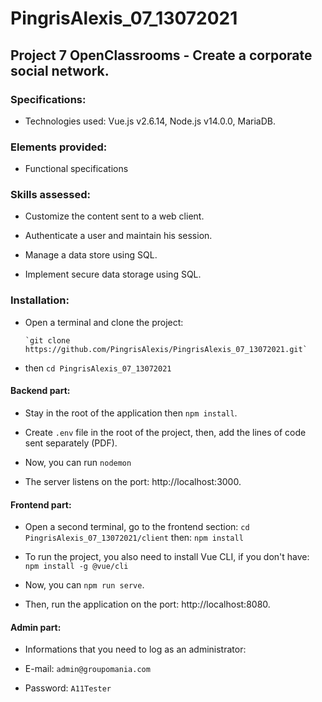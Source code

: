 # PingrisAlexis_07_13072021

## Project 7 OpenClassrooms - Create a corporate social network.

### Specifications:

- Technologies used: Vue.js v2.6.14, Node.js v14.0.0, MariaDB.

### Elements provided:

- Functional specifications

### Skills assessed:

- Customize the content sent to a web client.

- Authenticate a user and maintain his session.

- Manage a data store using SQL.

- Implement secure data storage using SQL. 

### Installation: 

- Open a terminal and clone the project: 
            
      `git clone https://github.com/PingrisAlexis/PingrisAlexis_07_13072021.git`

- then `cd PingrisAlexis_07_13072021`

#### Backend part: 

- Stay in the root of the application then `npm install`.

- Create `.env` file in the root of the project, then, add the lines of code sent separately (PDF).

- Now, you can run `nodemon`

- The server listens on the port: http://localhost:3000.

#### Frontend part:

- Open a second terminal, go to the frontend section: `cd PingrisAlexis_07_13072021/client` then: `npm install`

- To run the project, you also need to install Vue CLI, if you don't have: ` npm install -g @vue/cli`

- Now, you can  `npm run serve`.

- Then, run the application on the port: http://localhost:8080.


#### Admin part:

- Informations that you need to log as an administrator:

- E-mail: `admin@groupomania.com`

- Password: `A11Tester`
